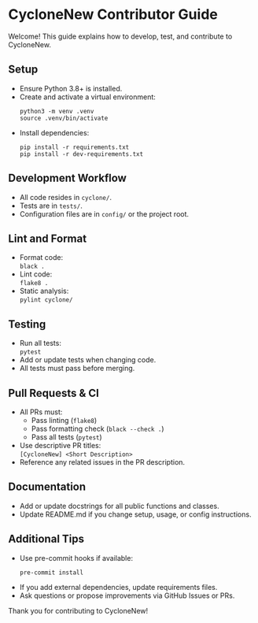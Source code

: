 # CycloneNew Contributor Guide

Welcome! This guide explains how to develop, test, and contribute to CycloneNew.

## Setup
- Ensure Python 3.8+ is installed.
- Create and activate a virtual environment:
  ```
  python3 -m venv .venv
  source .venv/bin/activate
  ```
- Install dependencies:
  ```
  pip install -r requirements.txt
  pip install -r dev-requirements.txt
  ```

## Development Workflow
- All code resides in `cyclone/`.
- Tests are in `tests/`.
- Configuration files are in `config/` or the project root.

## Lint and Format
- Format code:  
  `black .`
- Lint code:  
  `flake8 .`
- Static analysis:  
  `pylint cyclone/`

## Testing
- Run all tests:  
  `pytest`
- Add or update tests when changing code.
- All tests must pass before merging.

## Pull Requests & CI
- All PRs must:
  - Pass linting (`flake8`)
  - Pass formatting check (`black --check .`)
  - Pass all tests (`pytest`)
- Use descriptive PR titles:  
  `[CycloneNew] <Short Description>`
- Reference any related issues in the PR description.

## Documentation
- Add or update docstrings for all public functions and classes.
- Update README.md if you change setup, usage, or config instructions.

## Additional Tips
- Use pre-commit hooks if available:
  ```
  pre-commit install
  ```
- If you add external dependencies, update requirements files.
- Ask questions or propose improvements via GitHub Issues or PRs.

Thank you for contributing to CycloneNew!
